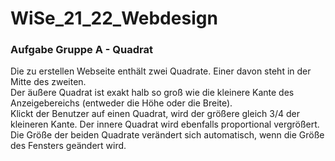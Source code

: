 # WiSe_21_22_Webdesign

### Aufgabe Gruppe A - Quadrat
Die zu erstellen Webseite enthält zwei Quadrate. Einer davon steht in der Mitte des zweiten.  
Der äußere Quadrat ist exakt halb so groß wie die kleinere Kante des Anzeigebereichs (entweder die Höhe oder die Breite).  
Klickt der Benutzer auf einen Quadrat, wird der größere gleich 3/4 der kleineren Kante. Der innere Quadrat wird ebenfalls proportional vergrößert.  
Die Größe der beiden Quadrate verändert sich automatisch, wenn die Größe des Fensters geändert wird.

